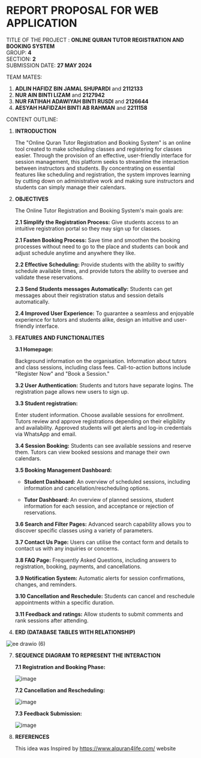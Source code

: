 # REPORT PROPOSAL FOR WEB APPLICATION
TITLE OF THE PROJECT : **ONLINE QURAN TUTOR REGISTRATION AND BOOKING SYSTEM**  
GROUP: **4**  
SECTION: **2**  
SUBMISSION DATE: **27 MAY 2024**

TEAM MATES:
1. **ADLIN HAFIDZ BIN JAMAL SHUPARDI** and **2112133**
2. **NUR AIN BINTI LIZAM** and **2127942**
3. **NUR FATIHAH ADAWIYAH BINTI RUSDI** and **2126644**
4. **AESYAH HAFIDZAH BINTI AB RAHMAN** and **2211158**

CONTENT OUTLINE:
1. **INTRODUCTION**

   The "Online Quran Tutor Registration and Booking System" is an online tool created to make scheduling classes and registering for classes easier. Through the provision of an       effective, user-friendly interface for session management, this platform seeks to streamline the interaction between instructors and students. By concentrating on essential        features like scheduling and registration, the system improves learning by cutting down on administrative work and making sure instructors and students can simply manage their     calendars.

2. **OBJECTIVES**
 
   The Online Tutor Registration and Booking System's main goals are:

    **2.1 Simplify the Registration Process:** Give students access to an intuitive registration portal so they may sign up for classes.
   
    **2.1 Fasten Booking Process:** Save time and smoothen the booking processes without need to go to the place and students can book and adjust schedule anytime and anywhere 
    they like.

    **2.2 Effective Scheduling:** Provide students with the ability to swiftly schedule available times, and provide tutors the ability to oversee and validate these reservations.

    **2.3 Send Students messages Automatically:** Students can get messages about their registration status and session details automatically.  

    **2.4 Improved User Experience:** To guarantee a seamless and enjoyable experience for tutors and students alike, design an intuitive and user-friendly interface.

4. **FEATURES AND FUNCTIONALITIES**

    **3.1 Homepage:**
   
   Background information on the organisation.
   Information about tutors and class sessions, including class fees.
   Call-to-action buttons include "Register Now" and "Book a Session."
   
    **3.2 User Authentication:** Students and tutors have separate logins. The registration page allows new users to sign up.

   **3.3 Student registration:**

   Enter student information.
   Choose available sessions for enrollment.
   Tutors review and approve registrations depending on their eligibility and availability.
   Approved students will get alerts and log-in credentials via WhatsApp and email.  

   **3.4 Session Booking:** Students can see available sessions and reserve them. Tutors can view booked sessions and manage their own calendars.  

   **3.5 Booking Management Dashboard:**

     * **Student Dashboard:** An overview of scheduled sessions, including information and cancellation/rescheduling options.
   
     * **Tutor Dashboard:** An overview of planned sessions, student information for each session, and acceptance or rejection of reservations.
   
   **3.6 Search and Filter Pages:** Advanced search capability allows you to discover specific classes using a variety of parameters.
   
   **3.7 Contact Us Page:** Users can utilise the contact form and details to contact us with any inquiries or concerns.
   
   **3.8 FAQ Page:** Frequently Asked Questions, including answers to registration, booking, payments, and cancellations.
   
   **3.9 Notification System:** Automatic alerts for session confirmations, changes, and reminders.
   
   **3.10 Cancellation and Reschedule:** Students can cancel and reschedule appointments within a specific duration.
   
   **3.11 Feedback and ratings:** Allow students to submit comments and rank sessions after attending.

5. **ERD (DATABASE TABLES WITH RELATIONSHIP)**
 
![ee drawio (6)](https://github.com/ainlizam/WebAppProject/assets/170220995/969ad4cd-d0c0-498d-b973-24f02a12c8bb)  


7. **SEQUENCE DIAGRAM TO REPRESENT THE INTERACTION**

   **7.1 Registration and Booking Phase:**

   ![image](https://github.com/ainlizam/WebAppProject/assets/170220596/8feb26ff-2fc4-4af5-8a14-a521b146e1d6)

   **7.2 Cancellation and Rescheduling:**  
   
   ![image](https://github.com/ainlizam/WebAppProject/assets/170220596/06b286eb-fb30-4782-a29c-edfe6c1b27a4)

   **7.3 Feedback Submission:**  
   
   ![image](https://github.com/ainlizam/WebAppProject/assets/170220596/dde6d648-03bb-4937-9288-6d3c6dd68631)


9. **REFERENCES**

    This idea was Inspired by https://www.alquran4life.com/ website

